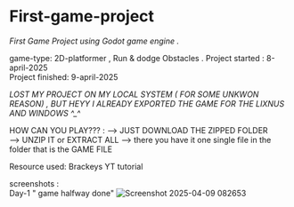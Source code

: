 # First-game-project
*First Game Project     using Godot game engine .*

game-type:  2D-platformer  , Run & dodge Obstacles .
Project started :  8-april-2025  
Project finished:  9-april-2025

*LOST MY PROJECT ON MY LOCAL SYSTEM ( FOR SOME UNKWON REASON)  , BUT HEYY I ALREADY EXPORTED THE GAME FOR THE LIXNUS AND WINDOWS  ^_^*


HOW CAN YOU PLAY??? :
          --> JUST DOWNLOAD THE ZIPPED FOLDER  
          --> UNZIP IT  or  EXTRACT ALL
          --> there you have it one single file in the folder that is the GAME FILE

Resource used:  Brackeys YT  tutorial  

screenshots :  
                Day-1 " game halfway done" ![Screenshot 2025-04-09 082653](https://github.com/user-attachments/assets/ff2553e8-abc9-49e0-945f-ac0b399d97b2)

